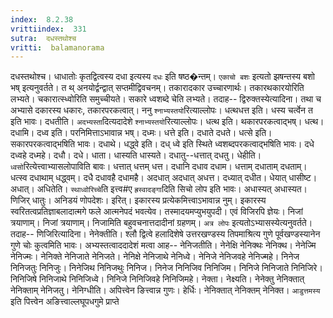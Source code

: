 ```yaml
---
index:  8.2.38
vrittiindex:  331
sutra:  दधस्तथोश्च
vritti:  balamanorama 
---
```


दधस्तथोश्च। धाधातोः कृतद्वित्वस्य दधा इत्यस्य `दधः` इति षष्ठ�न्तम्। `एकाचो बशः` इत्यतो झषन्तस्य बशो भष् इत्यनुवर्तते। त थ् अनयोर्द्वन्द्वात् सप्तमीद्विवचनम्। तकारादकार उच्चारणार्थः। तकारथकारयोरिति लभ्यते। चकारात्स्ध्वोरिति समुच्चीयते। सकारे ध्वशब्दे चेति लभ्यते। तदाह-- द्विरुक्तस्येत्यादिना। तथा च अभ्यासे दकारस्य धकारः, तकारपरकत्वात्। ननु `श्नाभ्यस्तयो`रित्याल्लोपः। धत्थधत्त इति। धस्य चर्त्वेन त इति भावः। दधतीति। `अदभ्यस्ता`दित्यदादेशे `श्नाभ्यस्तयो`रित्याल्लोपः। धत्थ इति। थकारपरकत्वाद्भष्। धत्थ। दधामि। दध्व इति। परनिमित्ताऽभावान्न भष्। दध्मः। धत्ते इति। दधाते दधते। धत्से इति। सकारपरकत्वाद्भषिति भावः। दधाथे। धद्ध्वे इति। दध् ध्वे इति स्थिते ध्वशब्दपरकत्वाद्भषिति भावः। दधे दध्वहे दध्महे। दधौ। दधे। धाता। धास्यति धास्यते। दधातु--धत्तात् दधतु। धेहीति। `ध्वसो`रित्येत्त्वाभ्यासलोपाविति बावः। धत्तात् धत्तम् धत्त। दधानि दधाव दधाम। धत्ताम् दधाताम् दधताम्। धत्स्व दधाथाम् धद्ध्वम्। दधै दधावहै दधामहै। अदधात् अदधात् अधत्त। दध्यात् दधीत। धेयात् धासीष्ट। अधात्। अधितेति। `स्थाध्वोरिच्चे`ति इत्त्व#ए `ह्रस्वादङ्गा`दिति सिचो लोप इति भावः। अधास्यत् अधास्यत। णिजिर् धातुः। अनिडयं णोपदेशः। इरित्। इकारस्य प्रत्येकमित्त्वाऽभावान्न नुम्। इकारस्य स्वरितत्वप्रतिज्ञाबलादात्मगे फले आत्मनेपदं भवत्येव। तस्मादयमप्युभयुपदी। एवं विजिरपि ज्ञेयः। निजां त्रयाणाम्। निजां त्रयाणाम्। निजामिति बहुवचनात्तदादीनां ग्रहणम्। `अत्र लोपः` इत्यतोऽभ्यासस्येत्यनुवर्तते। तदाह-- णिजिरित्यादिना। नेनेक्तीति। श्लौ द्वित्वे हलादिशेषे उत्तरखण्डस्य तिपमाश्रित्य गुणे पूर्वखण्डस्यानेन गुणे चोः कुत्वमिति भावः। अभ्यस्तत्वाददादेशं मत्वा आह-- नेनिजतीति। नेनेक्षि नेनिक्थः नेनिक्थ। नेनेज्मि नेनिज्मः। नेनिक्ते नेनिजाते नेनिजते। नेनिक्षे नेनिजाथे नेनिध्वे। नेनिजे नेनिजवहे नेनिज्महे। निनेज निनिजतुः निनिजुः। निनेजिथ निनिजथुः निनिज। निनेज निनिजिव निनिजिम। निनिजे निनिजाते निनिजिरे। निनिजिषे निनिजाथे निनिजिध्वे। निनिजे निनिजिवहे निनिजिमहे। नेक्ता। नेक्ष्यति। नेनेक्तु नेनिक्तात् नेनिक्ताम् नेनिजतु। नेनिग्धीति। अपित्त्वेन ङित्त्वान्न गुणः। हेर्धिः। नेनिक्तात् नेनिक्तम् नेनिक्त। `आडुत्तमस्य` इति पित्त्वेन अङित्त्वाल्लघूपधगुमे प्राप्ते

